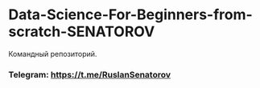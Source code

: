 # Data-Science-For-Beginners-from-scratch-SENATOROV
Командный репозиторий.

### Telegram: https://t.me/RuslanSenatorov